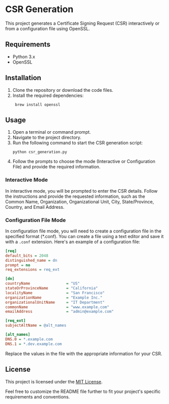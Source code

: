 # CSR Generation

This project generates a Certificate Signing Request (CSR) interactively or from a configuration file using OpenSSL.

## Requirements

- Python 3.x
- OpenSSL

## Installation

1. Clone the repository or download the code files.
2. Install the required dependencies:
   ```
    brew install openssl
   ```

## Usage

1. Open a terminal or command prompt.
2. Navigate to the project directory.
3. Run the following command to start the CSR generation script:
   ```
   python csr_generation.py
   ```
4. Follow the prompts to choose the mode (Interactive or Configuration File) and provide the required information.

### Interactive Mode

In interactive mode, you will be prompted to enter the CSR details. Follow the instructions and provide the requested information, such as the Common Name, Organization, Organizational Unit, City, State/Province, Country, and Email Address.

### Configuration File Mode

In configuration file mode, you will need to create a configuration file in the specified format (*.conf). You can create a file using a text editor and save it with a `.conf` extension. Here's an example of a configuration file:

```ini
[req]
default_bits = 2048
distinguished_name = dn
prompt = no
req_extensions = req_ext

[dn]
countryName                = "US"
stateOrProvinceName        = "California"
localityName               = "San Francisco"
organizationName           = "Example Inc."
organizationalUnitName     = "IT Department"
commonName                 = "www.example.com"
emailAddress               = "admin@example.com"

[req_ext]
subjectAltName = @alt_names

[alt_names]
DNS.0 = *.example.com
DNS.1 = *.dev.example.com
```

Replace the values in the file with the appropriate information for your CSR.

## License

This project is licensed under the [MIT License](LICENSE).

Feel free to customize the README file further to fit your project's specific requirements and conventions.
